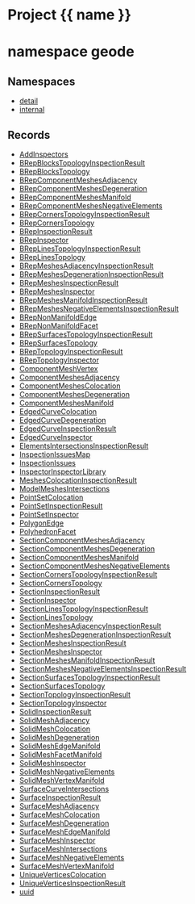 <script setup>
import {useRoute} from 'vitepress'
const {path} = useRoute()
const tokens = path.split('/')
const words = tokens[2].split('-');
for (let i = 0; i < words.length; i++) {
    words[i] = words[i].charAt(0).toUpperCase() + words[i].slice(1);
    words[i] = words[i].replace('geode', 'Geode')
}
const name = words.join('-');
</script>
# Project {{ name }}

# namespace geode



## Namespaces

* [detail](detail/index.md)
* [internal](internal/index.md)


## Records

* [AddInspectors](AddInspectors.md)
* [BRepBlocksTopologyInspectionResult](BRepBlocksTopologyInspectionResult.md)
* [BRepBlocksTopology](BRepBlocksTopology.md)
* [BRepComponentMeshesAdjacency](BRepComponentMeshesAdjacency.md)
* [BRepComponentMeshesDegeneration](BRepComponentMeshesDegeneration.md)
* [BRepComponentMeshesManifold](BRepComponentMeshesManifold.md)
* [BRepComponentMeshesNegativeElements](BRepComponentMeshesNegativeElements.md)
* [BRepCornersTopologyInspectionResult](BRepCornersTopologyInspectionResult.md)
* [BRepCornersTopology](BRepCornersTopology.md)
* [BRepInspectionResult](BRepInspectionResult.md)
* [BRepInspector](BRepInspector.md)
* [BRepLinesTopologyInspectionResult](BRepLinesTopologyInspectionResult.md)
* [BRepLinesTopology](BRepLinesTopology.md)
* [BRepMeshesAdjacencyInspectionResult](BRepMeshesAdjacencyInspectionResult.md)
* [BRepMeshesDegenerationInspectionResult](BRepMeshesDegenerationInspectionResult.md)
* [BRepMeshesInspectionResult](BRepMeshesInspectionResult.md)
* [BRepMeshesInspector](BRepMeshesInspector.md)
* [BRepMeshesManifoldInspectionResult](BRepMeshesManifoldInspectionResult.md)
* [BRepMeshesNegativeElementsInspectionResult](BRepMeshesNegativeElementsInspectionResult.md)
* [BRepNonManifoldEdge](BRepNonManifoldEdge.md)
* [BRepNonManifoldFacet](BRepNonManifoldFacet.md)
* [BRepSurfacesTopologyInspectionResult](BRepSurfacesTopologyInspectionResult.md)
* [BRepSurfacesTopology](BRepSurfacesTopology.md)
* [BRepTopologyInspectionResult](BRepTopologyInspectionResult.md)
* [BRepTopologyInspector](BRepTopologyInspector.md)
* [ComponentMeshVertex](ComponentMeshVertex.md)
* [ComponentMeshesAdjacency](ComponentMeshesAdjacency.md)
* [ComponentMeshesColocation](ComponentMeshesColocation.md)
* [ComponentMeshesDegeneration](ComponentMeshesDegeneration.md)
* [ComponentMeshesManifold](ComponentMeshesManifold.md)
* [EdgedCurveColocation](EdgedCurveColocation.md)
* [EdgedCurveDegeneration](EdgedCurveDegeneration.md)
* [EdgedCurveInspectionResult](EdgedCurveInspectionResult.md)
* [EdgedCurveInspector](EdgedCurveInspector.md)
* [ElementsIntersectionsInspectionResult](ElementsIntersectionsInspectionResult.md)
* [InspectionIssuesMap](InspectionIssuesMap.md)
* [InspectionIssues](InspectionIssues.md)
* [InspectorInspectorLibrary](InspectorInspectorLibrary.md)
* [MeshesColocationInspectionResult](MeshesColocationInspectionResult.md)
* [ModelMeshesIntersections](ModelMeshesIntersections.md)
* [PointSetColocation](PointSetColocation.md)
* [PointSetInspectionResult](PointSetInspectionResult.md)
* [PointSetInspector](PointSetInspector.md)
* [PolygonEdge](PolygonEdge.md)
* [PolyhedronFacet](PolyhedronFacet.md)
* [SectionComponentMeshesAdjacency](SectionComponentMeshesAdjacency.md)
* [SectionComponentMeshesDegeneration](SectionComponentMeshesDegeneration.md)
* [SectionComponentMeshesManifold](SectionComponentMeshesManifold.md)
* [SectionComponentMeshesNegativeElements](SectionComponentMeshesNegativeElements.md)
* [SectionCornersTopologyInspectionResult](SectionCornersTopologyInspectionResult.md)
* [SectionCornersTopology](SectionCornersTopology.md)
* [SectionInspectionResult](SectionInspectionResult.md)
* [SectionInspector](SectionInspector.md)
* [SectionLinesTopologyInspectionResult](SectionLinesTopologyInspectionResult.md)
* [SectionLinesTopology](SectionLinesTopology.md)
* [SectionMeshesAdjacencyInspectionResult](SectionMeshesAdjacencyInspectionResult.md)
* [SectionMeshesDegenerationInspectionResult](SectionMeshesDegenerationInspectionResult.md)
* [SectionMeshesInspectionResult](SectionMeshesInspectionResult.md)
* [SectionMeshesInspector](SectionMeshesInspector.md)
* [SectionMeshesManifoldInspectionResult](SectionMeshesManifoldInspectionResult.md)
* [SectionMeshesNegativeElementsInspectionResult](SectionMeshesNegativeElementsInspectionResult.md)
* [SectionSurfacesTopologyInspectionResult](SectionSurfacesTopologyInspectionResult.md)
* [SectionSurfacesTopology](SectionSurfacesTopology.md)
* [SectionTopologyInspectionResult](SectionTopologyInspectionResult.md)
* [SectionTopologyInspector](SectionTopologyInspector.md)
* [SolidInspectionResult](SolidInspectionResult.md)
* [SolidMeshAdjacency](SolidMeshAdjacency.md)
* [SolidMeshColocation](SolidMeshColocation.md)
* [SolidMeshDegeneration](SolidMeshDegeneration.md)
* [SolidMeshEdgeManifold](SolidMeshEdgeManifold.md)
* [SolidMeshFacetManifold](SolidMeshFacetManifold.md)
* [SolidMeshInspector](SolidMeshInspector.md)
* [SolidMeshNegativeElements](SolidMeshNegativeElements.md)
* [SolidMeshVertexManifold](SolidMeshVertexManifold.md)
* [SurfaceCurveIntersections](SurfaceCurveIntersections.md)
* [SurfaceInspectionResult](SurfaceInspectionResult.md)
* [SurfaceMeshAdjacency](SurfaceMeshAdjacency.md)
* [SurfaceMeshColocation](SurfaceMeshColocation.md)
* [SurfaceMeshDegeneration](SurfaceMeshDegeneration.md)
* [SurfaceMeshEdgeManifold](SurfaceMeshEdgeManifold.md)
* [SurfaceMeshInspector](SurfaceMeshInspector.md)
* [SurfaceMeshIntersections](SurfaceMeshIntersections.md)
* [SurfaceMeshNegativeElements](SurfaceMeshNegativeElements.md)
* [SurfaceMeshVertexManifold](SurfaceMeshVertexManifold.md)
* [UniqueVerticesColocation](UniqueVerticesColocation.md)
* [UniqueVerticesInspectionResult](UniqueVerticesInspectionResult.md)
* [uuid](uuid.md)


